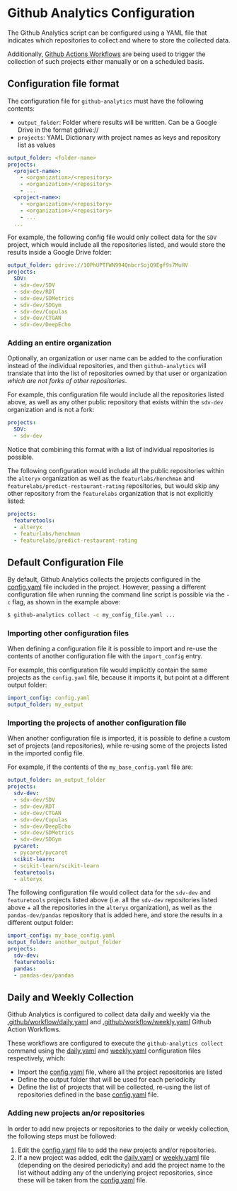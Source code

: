 # Github Analytics Configuration

The Github Analytics script can be configured using a YAML file that indicates which repositories
to collect and where to store the collected data.

Additionally, [Github Actions Workflows](.github/workflows) are being used to trigger the
collection of such projects either manually or on a scheduled basis.

## Configuration file format

The configuration file for `github-analytics` must have the following contents:

* `output_folder`: Folder where results will be written. Can be a Google Drive in the format
  gdrive://<folder-name>
* `projects`: YAML Dictionary with project names as keys and repository list as values

```yaml
output_folder: <folder-name>
projects:
  <project-name>:
    - <organization>/<repository>
    - <organization>/<repository>
    - ...
  <project-name>:
    - <organization>/<repository>
    - <organization>/<repository>
    - ...
  ...
```

For example, the following config file would only collect data for the `SDV` project,
which would include all the repositories listed, and would store the results inside a
Google Drive folder:

```yaml
output_folder: gdrive://1OPhUPTFWN994QnbcrSojQ9Egf9s7MuHV
projects:
  SDV:
  - sdv-dev/SDV
  - sdv-dev/RDT
  - sdv-dev/SDMetrics
  - sdv-dev/SDGym
  - sdv-dev/Copulas
  - sdv-dev/CTGAN
  - sdv-dev/DeepEcho
```

### Adding an entire organization

Optionally, an organization or user name can be added to the confiuration instead of the
individual repositories, and then `github-analytics` will translate that into the list of
repositories owned by that user or organization *which are not forks of other repositories*.

For example, this configuration file would include all the repositories listed above,
as well as any other public repository that exists within the `sdv-dev` organization and is
not a fork:

```yaml
projects:
  SDV:
  - sdv-dev
```

Notice that combining this format with a list of individual repositories is possible.

The following configuration would include all the public repositories within the `alteryx`
organization as well as the `featurlabs/henchman` and `featurelabs/predict-restaurant-rating`
repositories, but would skip any other repository from the `featurelabs` organization that
is not explicitly listed:

```yaml
projects:
  featuretools:
  - alteryx
  - featurlabs/henchman
  - featurelabs/predict-restaurant-rating
```

## Default Configuration File

By default, Github Analytics collects the projects configured in the [config.yaml](config.yaml)
file included in the project. However, passing a different configuration file when running the
command line script is possible via the `-c` flag, as shown in the example above:

```bash
$ github-analytics collect -c my_config_file.yaml ...
```

### Importing other configuration files

When defining a configuration file it is possible to import and re-use the contents of another
configuration file with the `import_config` entry.

For example, this configuration file would implicitly contain the same projects as the
`config.yaml` file, because it imports it, but point at a different output folder:

```yaml
import_config: config.yaml
output_folder: my_output
```

### Importing the projects of another configuration file

When another configuration file is imported, it is possible to define a custom set of projects
(and repositories), while re-using some of the projects listed in the imported config file.

For example, if the contents of the `my_base_config.yaml` file are:

```yaml
output_folder: an_output_folder
projects:
  sdv-dev:
  - sdv-dev/SDV
  - sdv-dev/RDT
  - sdv-dev/CTGAN
  - sdv-dev/Copulas
  - sdv-dev/DeepEcho
  - sdv-dev/SDMetrics
  - sdv-dev/SDGym
  pycaret:
  - pycaret/pycaret
  scikit-learn:
  - scikit-learn/scikit-learn
  featuretools:
  - alteryx
```

The following configuration file would collect data for the `sdv-dev` and `featuretools` projects
listed above (i.e. all the `sdv-dev` repositories listed above + all the repositories in the
`alteryx` organization), as well as the `pandas-dev/pandas` repository that is added here, and
store the results in a different output folder:

```yaml
import_config: my_base_config.yaml
output_folder: another_output_folder
projects:
  sdv-dev:
  featuretools:
  pandas:
  - pandas-dev/pandas
```

## Daily and Weekly Collection

Github Analytics is configured to collect data daily and weekly via the
[.github/workflow/daily.yaml](.github/workflow/daily.yaml) and [.github/workflow/weekly.yaml](
.github/workflow/weekly.yaml) Github Action Workflows.

These workflows are configured to execute the `github-analytics collect` command using the
[daily.yaml](daily.yaml) and [weekly.yaml](weekly.yaml) configuration files respectively,
which:
- Import the [config.yaml](config.yaml) file, where all the project repositories are listed
- Define the output folder that will be used for each periodicity
- Define the list of projects that will be collected, re-using the list of repositories
  defined in the base [config.yaml](config.yaml) file.

### Adding new projects an/or repositories

In order to add new projects or repositories to the daily or weekly collection, the following
steps must be followed:

1. Edit the [config.yaml](config.yaml) file to add the new projects and/or repositories.
2. If a new project was added, edit the [daily.yaml](daily.yaml) or [weekly.yaml](weekly.yaml)
   file (depending on the desired periodicity) and add the project name to the list without
   adding any of the underlying project repositories, since these will be taken from the
   [config.yaml](config.yaml) file.
